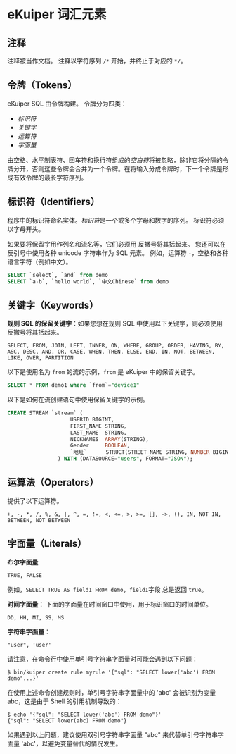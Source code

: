# eKuiper 词汇元素

## 注释

注释被当作文档。 注释以字符序列 `/*` 开始，并终止于对应的 `*/`。

## 令牌（Tokens）

eKuiper SQL 由令牌构建。 令牌分为四类：

- *标识符*
- *关键字*
- *运算符*
- *字面量*

由空格、水平制表符、回车符和换行符组成的*空白符*将被忽略，除非它将分隔的令牌分开，否则这些令牌会合并为一个令牌。在将输入分成令牌时，下一个令牌是形成有效令牌的最长字符序列。

## 标识符（Identifiers）

程序中的标识符命名实体。*标识符*是一个或多个字母和数字的序列。 标识符必须以字母开头。

如果要将保留字用作列名和流名等，它们必须用 反撇号将其括起来。 您还可以在反引号中使用各种 unicode 字符串作为 SQL 元素。 例如，运算符 `-`，空格和各种语言字符（例如中文）。

```sql
SELECT `select`, `and` from demo
SELECT `a-b`, `hello world`, `中文Chinese` from demo
```

## 关键字（Keywords）

**规则 SQL 的保留关键字**：如果您想在规则 SQL 中使用以下关键字，则必须使用反撇号将其括起来。

```text
SELECT, FROM, JOIN, LEFT, INNER, ON, WHERE, GROUP, ORDER, HAVING, BY, ASC, DESC, AND, OR, CASE, WHEN, THEN, ELSE, END, IN, NOT, BETWEEN, LIKE, OVER, PARTITION
```

以下是使用名为 `from` 的流的示例，`from` 是 eKuiper 中的保留关键字。

```sql
SELECT * FROM demo1 where `from`="device1"
```

以下是如何在流创建语句中使用保留关键字的示例。

```sql
CREATE STREAM `stream` (
                    USERID BIGINT,
                    FIRST_NAME STRING,
                    LAST_NAME  STRING,
                    NICKNAMES  ARRAY(STRING),
                    Gender     BOOLEAN,
                    `地址`      STRUCT(STREET_NAME STRING, NUMBER BIGINT),
                ) WITH (DATASOURCE="users", FORMAT="JSON");
```

## 运算法（Operators）

提供了以下运算符。

```text
+, -, *, /, %, &, |, ^, =, !=, <, <=, >, >=, [], ->, (), IN, NOT IN, BETWEEN, NOT BETWEEN
```

## 字面量（Literals）

**布尔字面量**

```text
TRUE, FALSE
```

例如，`SELECT TRUE AS field1 FROM demo`，`field1`字段 总是返回 `true`。

**时间字面量**： 下面的字面量在时间窗口中使用，用于标识窗口的时间单位。

```text
DD, HH, MI, SS, MS
```

**字符串字面量**：

```text
"user", 'user'
```

请注意，在命令行中使用单引号字符串字面量时可能会遇到以下问题：

```text
$ bin/kuiper create rule myrule '{"sql": "SELECT lower('abc') FROM demo"...}'
```

在使用上述命令创建规则时，单引号字符串字面量中的 'abc' 会被识别为变量 abc，这是由于 Shell 的引用机制导致的：

```text
$ echo '{"sql": "SELECT lower('abc') FROM demo"}'
{"sql": "SELECT lower(abc) FROM demo"}
```

如果遇到以上问题，建议使用双引号字符串字面量 "abc" 来代替单引号字符串字面量 'abc'，以避免变量替代的情况发生。

